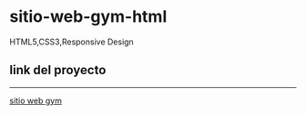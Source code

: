 # sitio-web-gym-html
HTML5,CSS3,Responsive Design

## link del proyecto
 ------
 
 <a href="https://xbernardoalvez66.github.io/sitio-web-gym-html/sitio-web-gym-html/index.html">sitio web gym</a>


